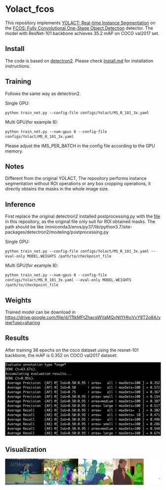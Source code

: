 # Yolact_fcos
This repository implements [YOLACT: Real-time Instance Segmentation](https://arxiv.org/abs/1904.02689) on the [FCOS: Fully Convolutional One-Stage Object Detection](https://arxiv.org/abs/1904.01355)
detector. The model with ResNet-101 backbone achieves 35.2 mAP on COCO val2017 set.

## Install
The code is based on [detectron2](https://github.com/facebookresearch/detectron2). Please check [Install.md](https://github.com/facebookresearch/detectron2/blob/master/INSTALL.md) for installation instructions.

## Training 
Follows the same way as detectron2.

Single GPU:
```
python train_net.py --config-file configs/Yolact/MS_R_101_3x.yaml
```
Multi GPU(for example 8):
```
python train_net.py --num-gpus 8 --config-file configs/Yolact/MS_R_101_3x.yaml
```
Please adjust the IMS_PER_BATCH in the config file according to the GPU memory.

## Notes
Different from the original YOLACT, The repository performs instance segmentation without ROI operations or any box cropping operations, it directly obtains the masks in the whole image size.

## Inference
First replace the original detectron2 installed postprocessing.py with the [file](https://github.com/Epiphqny/Yolact_fcos/blob/master/postprocessing.py) in this repository, as the original file only suit for ROI obtained masks.
The path should be like /miniconda3/envs/py37/lib/python3.7/site-packages/detectron2/modeling/postprocessing.py

Single GPU:
```
python train_net.py --config-file configs/Yolact/MS_R_101_3x.yaml --eval-only MODEL.WEIGHTS /path/to/checkpoint_file
```
Multi GPU(for example 8):
```
python train_net.py --num-gpus 8 --config-file configs/Yolact/MS_R_101_3x.yaml --eval-only MODEL.WEIGHTS /path/to/checkpoint_file
```

## Weights
Trained model can be download in https://drive.google.com/file/d/1TtkMFtZhacsWVaMQvNtYHhcVxY8T2o8A/view?usp=sharing

## Results
After training 36 epochs on the coco dataset using the resnet-101 backbone, the mAP is 0.352 on COCO val2017 dataset:

<img src="AP.jpg">

## Visualization

<img src="yolact.png" width="2000">



